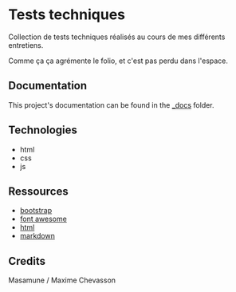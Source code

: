 # Tests techniques

Collection de tests techniques réalisés au cours de mes différents entretiens.

Comme ça ça agrémente le folio, et c'est pas perdu dans l'espace.

## Documentation

This project's documentation can be found in the [_docs](./_docs/) folder.

## Technologies

- html
- css
- js

## Ressources

- [bootstrap](https://getbootstrap.com/)
- [font awesome](https://fontawesome.com/)
- [html](https://developer.mozilla.org/fr/docs/Web/HTML)
- [markdown](https://fr.wikipedia.org/wiki/Markdown)

## Credits

Masamune / Maxime Chevasson
